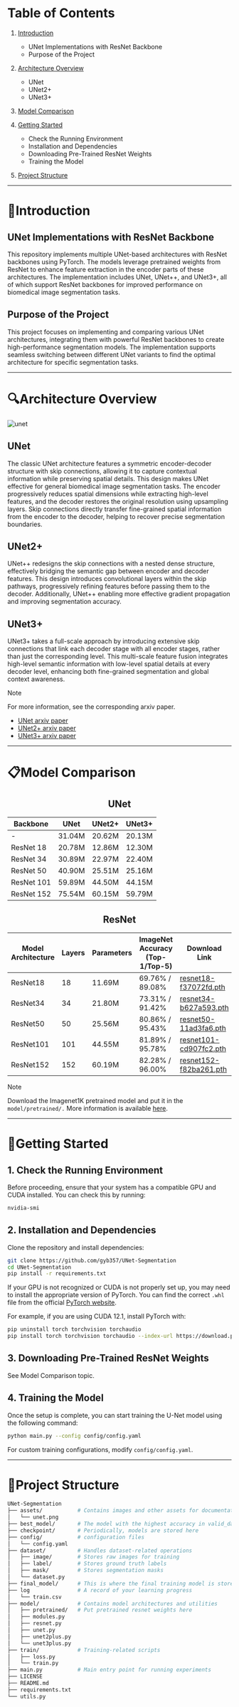 # Table of Contents

1. [Introduction](#Introduction)
     * UNet Implementations with ResNet Backbone
     * Purpose of the Project
     
2. [Architecture Overview](#Architecture-Overview)
     * UNet
     * UNet2+
     * UNet3+

3. [Model Comparison](#Model-Comparison)

4. [Getting Started](#Getting-Started)
     * Check the Running Environment
     * Installation and Dependencies
     * Downloading Pre-Trained ResNet Weights
     * Training the Model
5. [Project Structure](#Project-Structure)


*****


# 📑Introduction

## UNet Implementations with ResNet Backbone
This repository implements multiple UNet-based architectures with ResNet backbones using PyTorch. The models leverage pretrained weights from ResNet to enhance feature extraction in the encoder parts of these architectures. The implementation includes UNet, UNet++, and UNet3+, all of which support ResNet backbones for improved performance on biomedical image segmentation tasks.

## Purpose of the Project
This project focuses on implementing and comparing various UNet architectures, integrating them with powerful ResNet backbones to create high-performance segmentation models. The implementation supports seamless switching between different UNet variants to find the optimal architecture for specific segmentation tasks.


*****


# 🔍Architecture Overview

![unet](assets/unet.png)

## UNet
The classic UNet architecture features a symmetric encoder-decoder structure with skip connections, allowing it to capture contextual information while preserving spatial details. This design makes UNet effective for general biomedical image segmentation tasks. The encoder progressively reduces spatial dimensions while extracting high-level features, and the decoder restores the original resolution using upsampling layers. Skip connections directly transfer fine-grained spatial information from the encoder to the decoder, helping to recover precise segmentation boundaries.

## UNet2+
UNet++ redesigns the skip connections with a nested dense structure, effectively bridging the semantic gap between encoder and decoder features. This design introduces convolutional layers within the skip pathways, progressively refining features before passing them to the decoder. Additionally, UNet++ enabling more effective gradient propagation and improving segmentation accuracy.

## UNet3+
UNet3+ takes a full-scale approach by introducing extensive skip connections that link each decoder stage with all encoder stages, rather than just the corresponding level. This multi-scale feature fusion integrates high-level semantic information with low-level spatial details at every decoder level, enhancing both fine-grained segmentation and global context awareness.

 > [!Note]
 > For more information, see the corresponding arxiv paper.
 > - [UNet arxiv paper](https://arxiv.org/abs/1505.04597)
 > - [UNet2+ arxiv paper](https://arxiv.org/abs/1807.10165)
 > - [UNet3+ arxiv paper](https://arxiv.org/abs/2004.08790)


*****


# 📋Model Comparison

<div align="center">

## UNet

|  Backbone  |  UNet  | UNet2+ | UNet3+ |
|------------|--------|--------|--------|
| -          | 31.04M | 20.62M | 20.13M | 
| ResNet 18  | 20.78M | 12.86M | 12.30M | 
| ResNet 34  | 30.89M | 22.97M | 22.40M | 
| ResNet 50  | 40.90M | 25.51M | 25.16M | 
| ResNet 101 | 59.89M | 44.50M | 44.15M | 
| ResNet 152 | 75.54M | 60.15M | 59.79M | 


## ResNet

| Model Architecture | Layers | Parameters | ImageNet Accuracy (Top-1/Top-5) | Download Link |
|--------------------|--------|------------|---------------------------------|---------------|
| ResNet18         |  18    |   11.69M   |         69.76% / 89.08%         | [resnet18-f37072fd.pth](https://download.pytorch.org/models/resnet18-f37072fd.pth) |
| ResNet34         |  34    |   21.80M   |         73.31% / 91.42%         | [resnet34-b627a593.pth](https://download.pytorch.org/models/resnet34-b627a593.pth) |
| ResNet50         |  50    |   25.56M   |         80.86% / 95.43%         | [resnet50-11ad3fa6.pth](https://download.pytorch.org/models/resnet50-11ad3fa6.pth) |
| ResNet101        |  101   |   44.55M   |         81.89% / 95.78%         | [resnet101-cd907fc2.pth](https://download.pytorch.org/models/resnet101-cd907fc2.pth) |
| ResNet152        |  152   |   60.19M   |         82.28% / 96.00%         | [resnet152-f82ba261.pth](https://download.pytorch.org/models/resnet152-f82ba261.pth) |

</div>

 > [!Note]
 > Download the Imagenet1K pretrained model and put it in the `model/pretrained/.`
 > More information is available [here](https://pytorch.org/vision/stable/_modules/torchvision/models/resnet.html).


*****


# 🔨Getting Started

## 1. Check the Running Environment
Before proceeding, ensure that your system has a compatible GPU and CUDA installed. You can check this by running:
```bash
nvidia-smi
```

## 2. Installation and Dependencies
Clone the repository and install dependencies:

```bash
git clone https://github.com/gyb357/UNet-Segmentation
cd UNet-Segmentation
pip install -r requirements.txt
```

If your GPU is not recognized or CUDA is not properly set up, you may need to install the appropriate version of PyTorch. You can find the correct `.whl` file from the official [PyTorch website](https://pytorch.org/get-started/previous-versions/).

For example, if you are using CUDA 12.1, install PyTorch with:

```bash
pip uninstall torch torchvision torchaudio
pip install torch torchvision torchaudio --index-url https://download.pytorch.org/whl/cu121
```

## 3. Downloading Pre-Trained ResNet Weights
See Model Comparison topic.

## 4. Training the Model
Once the setup is complete, you can start training the U-Net model using the following command:

```bash
python main.py --config config/config.yaml
```

For custom training configurations, modify `config/config.yaml`.


*****


# 📁Project Structure

```bash
UNet-Segmentation
├── assets/           # Contains images and other assets for documentation
│   └── unet.png
├── best_model/       # The model with the highest accuracy in valid_dataset is stored here
├── checkpoint/       # Periodically, models are stored here
├── config/           # configuration files
│   └── config.yaml
├── dataset/          # Handles dataset-related operations
│   ├── image/        # Stores raw images for training
│   ├── label/        # Stores ground truth labels
│   ├── mask/         # Stores segmentation masks
│   └── dataset.py
├── final_model/      # This is where the final training model is stored
├── log               # A record of your learning progress
│   └── train.csv
├── model/            # Contains model architectures and utilities
│   ├── pretrained/   # Put pretrained resnet weights here
│   ├── modules.py
│   ├── resnet.py
│   ├── unet.py
│   ├── unet2plus.py
│   └── unet3plus.py
├── train/            # Training-related scripts
│   ├── loss.py
│   └── train.py
├── main.py           # Main entry point for running experiments
├── LICENSE
├── README.md
├── requirements.txt
└── utils.py
```

